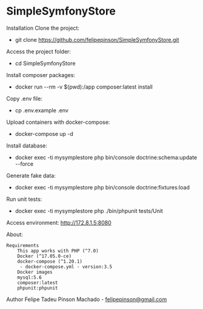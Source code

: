 # SimpleSymfonyStore

Installation
Clone the project:
 -  git clone https://github.com/felipepinson/SimpleSymfonyStore.git

Access the project folder:
  - cd SimpleSymfonyStore

Install composer packages:
  - docker run --rm -v $(pwd):/app composer:latest install

Copy .env file:
 -  cp .env.example .env

Upload containers with docker-compose:
 -  docker-compose up -d

Install database:
 -  docker exec -ti mysymplestore php bin/console doctrine:schema:update --force

Generate fake data:
 -  docker exec -ti mysymplestore php bin/console doctrine:fixtures:load

Run unit tests:
 -  docker exec -ti mysymplestore php ./bin/phpunit tests/Unit

Access environment: http://172.8.1.5:8080

About:

    Requirements
        This app works with PHP (^7.0)
        Docker (^17.05.0-ce)
        docker-compose (^1.20.1)
         - docker-compose.yml - version:3.5
        Docker images
        mysql:5.6
        composer:latest
        phpunit:phpunit

Author
        Felipe Tadeu Pinson Machado - felipepinson@gmail.com
